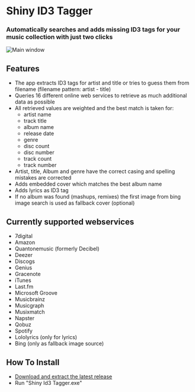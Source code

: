 # Shiny ID3 Tagger
### Automatically searches and adds missing ID3 tags for your music collection with just two clicks

![Main window](https://cloud.githubusercontent.com/assets/21058782/20035217/6e4d4f2e-a3db-11e6-9e9d-3344ee8ce90b.png)


## Features
- The app extracts ID3 tags for artist and title or tries to guess them from filename (filename pattern: artist - title)
- Queries 16 different online web services to retrieve as much additional data as possible
- All retrieved values are weighted and the best match is taken for:
  - artist name
  - track title
  - album name
  - release date
  - genre
  - disc count
  - disc number
  - track count
  - track number
- Artist, title, Album and genre have the correct casing and spelling mistakes are corrected
- Adds embedded cover which matches the best album name
- Adds lyrics as ID3 tag
- If no album was found (mashups, remixes) the first image from bing image search is used as fallback cover (optional)

## Currently supported webservices
- 7digital
- Amazon
- Quantonemusic (formerly Decibel)
- Deezer
- Discogs
- Genius
- Gracenote
- iTunes
- Last.fm
- Microsoft Groove
- Musicbrainz
- Musicgraph
- Musixmatch
- Napster
- Qobuz
- Spotify
- Lololyrics (only for lyrics)
- Bing (only as fallback image source)

## How To Install
- [Download and extract the latest release](https://github.com/ShinyId3Tagger/Shiny-ID3-Tagger/releases/latest)
- Run "Shiny Id3 Tagger.exe"

